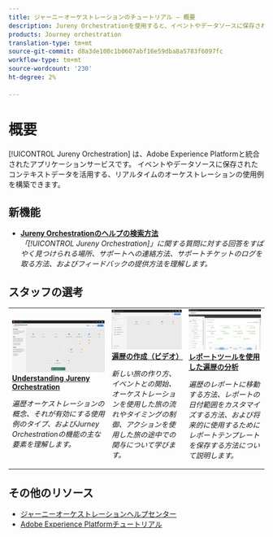 ```yaml
---
title: ジャーニーオーケストレーションのチュートリアル — 概要
description: Jureny Orchestrationを使用すると、イベントやデータソースに保存されたコンテキストデータを活用した、リアルタイムのオーケストレーションの使用例を構築できます
products: Journey orchestration
translation-type: tm+mt
source-git-commit: d8a3de100c1b0607abf16e59dba8a5783f6097fc
workflow-type: tm+mt
source-wordcount: '230'
ht-degree: 2%

---
```



# 概要

[!UICONTROL Jureny Orchestration] は、Adobe Experience Platformと統合されたアプリケーションサービスです。 イベントやデータソースに保存されたコンテキストデータを活用する、リアルタイムのオーケストレーションの使用例を構築できます。

## 新機能

* **[Jureny Orchestrationのヘルプの検索方法](/help/how-to-find-help-with-journey-orchestration.md)**   <br>
   *「[!UICONTROL Jureny Orchestration]」に関する質問に対する回答をすばやく見つけられる場所、サポートへの連絡方法、サポートチケットのログを取る方法、およびフィードバックの提供方法を理解します。*

## スタッフの選考

<table>
<tr>
  <td>
    <a href="./understanding-journey-orchestration.md">
      <img alt="Understanding Jureny Orchestration" src="./assets/journey-orchestration-example.png"/>
    </a>
    <div>
      <a href="./understanding-journey-orchestration.md">
    <strong>Understanding Jureny Orchestration</strong>
    </a>
    </div>
    <p>
    <em>遍歴オーケストレーションの概念、それが有効にする使用例のタイプ、およびJurney Orchestrationの機能の主な要素を理解します。</em>
    <p>
  </td>
  <td>
    <a href="./create-a-journey.md">
        <img alt="遍歴の作成（ビデオ）" src="./assets/journey34.png"/>
    </a>
    <div>
      <a href="./create-a-journey.md">
    <strong>遍歴の作成（ビデオ）</strong>
    </a>
    </div>
    <p>
    <em>新しい旅の作り方、イベントとの開始、オーケストレーションを使用した旅の流れやタイミングの制御、アクションを使用した旅の途中での関与について学びます。</em>
    <p>
  </td>
  <td>
   <a href="./analyze-a-journey-via-reporting-tools.md">
      <img alt="レポートツールを使用した遍歴の分析" src="./assets/dynamic_report_journey_8.png" />
    </a>
    <div>
      <a href="./analyze-a-journey-via-reporting-tools.md">
    <strong>レポートツールを使用した遍歴の分析</strong>
    </a>
    </div>
    <p>
    <em>遍歴のレポートに移動する方法、レポートの日付範囲をカスタマイズする方法、および将来的に使用するためにレポートテンプレートを保存する方法について説明します。 </em>
    <p>
  </td>
</tr>
</table>

## その他のリソース

* [ジャーニーオーケストレーションヘルプセンター](https://docs.adobe.com/content/help/en/journeys/using/journey-orchestration-home.html)
* [Adobe Experience Platformチュートリアル](https://docs.adobe.com/content/help/en/platform-learn/tutorials/overview.html)

